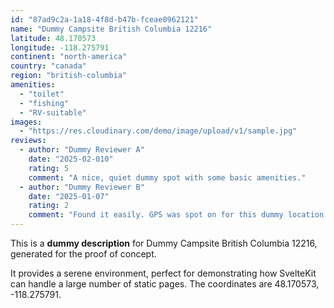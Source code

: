 ```yaml
---
id: "87ad9c2a-1a18-4f8d-b47b-fceae0962121"
name: "Dummy Campsite British Columbia 12216"
latitude: 48.170573
longitude: -118.275791
continent: "north-america"
country: "canada"
region: "british-columbia"
amenities:
  - "toilet"
  - "fishing"
  - "RV-suitable"
images:
  - "https://res.cloudinary.com/demo/image/upload/v1/sample.jpg"
reviews:
  - author: "Dummy Reviewer A"
    date: "2025-02-010"
    rating: 5
    comment: "A nice, quiet dummy spot with some basic amenities."
  - author: "Dummy Reviewer B"
    date: "2025-01-07"
    rating: 2
    comment: "Found it easily. GPS was spot on for this dummy location."
---
```


This is a **dummy description** for Dummy Campsite British Columbia 12216, generated for the proof of concept.

It provides a serene environment, perfect for demonstrating how SvelteKit can handle a large number of static pages. The coordinates are 48.170573, -118.275791.
